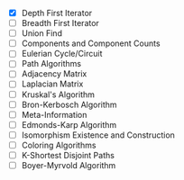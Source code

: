 - [X] Depth First Iterator
- [ ] Breadth First Iterator
- [ ] Union Find
- [ ] Components and Component Counts
- [ ] Eulerian Cycle/Circuit
- [ ] Path Algorithms
- [ ] Adjacency Matrix
- [ ] Laplacian Matrix
- [ ] Kruskal's Algorithm
- [ ] Bron-Kerbosch Algorithm
- [ ] Meta-Information
- [ ] Edmonds-Karp Algorithm
- [ ] Isomorphism Existence and Construction
- [ ] Coloring Algorithms
- [ ] K-Shortest Disjoint Paths
- [ ] Boyer-Myrvold Algorithm
